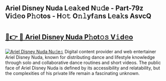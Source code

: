 ## Ariel Disney Nuda L𝚎a𝚔ed N𝚞𝚍e - Part-79z Vi𝚍𝚎o P𝚑𝚘tos - H𝚘𝚝 O𝚗𝚕yf𝚊ns L𝚎a𝚔s AsvcQ

# <h2><a href="http://kf3kax.oniu.top/?m=Ariel+Disney+Nuda">🔗👉 🔴 Ariel Disney Nuda P𝚑ot𝚘𝚜 V𝚒d𝚎o</a></h2>

[![Ariel Disney Nuda Nu𝚍e𝚜](https://i.imgur.com/0qMVB7G.gif)](http://kf3kax.oniu.top/?m=Ariel+Disney+Nuda)
Digital content provider and web entertainer Ariel Disney Nuda, known for distributing dance and lifestyle knowledge through solo and collaborative dance routines and short videos. The public face of Ariel Disney Nuda is defined by its accessibility and relatability, but the complexities of his private life remain a fascinating unknown.  
